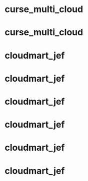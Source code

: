 # curse_multi_cloud
# curse_multi_cloud
# cloudmart_jef
# cloudmart_jef
# cloudmart_jef
# cloudmart_jef
# cloudmart_jef
# cloudmart_jef
